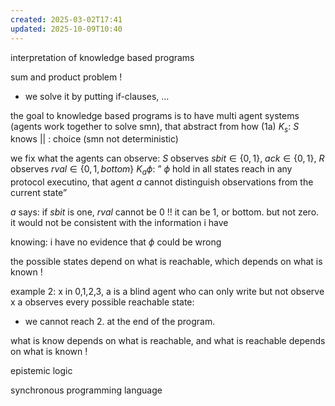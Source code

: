 ```yaml
---
created: 2025-03-02T17:41
updated: 2025-10-09T10:40
---
```

interpretation of knowledge based programs

sum and product problem !
- we solve it by putting if-clauses, …

the goal to knowledge based programs is to have multi agent systems (agents work together to solve smn), that abstract from how 
(1a)
$K_{s}$: $S$ knows 
|| : choice (smn not deterministic)

we fix what the agents can observe: $S$ observes $sbit \in \{0,1\}$, $ack \in \{0,1\}$, $R$ observes  $rval \in \{0,1 , bottom\}$
$K_{a}\phi$: ” $\phi$ hold in all states reach in any protocol executino, that agent $a$ cannot distinguish observations from the current state”

$a$ says: if $sbit$ is one, $rval$ cannot be $0$ !! it can be 1, or bottom. but not zero. it would not be consistent with the information i have

knowing: i have no evidence that $\phi$ could be wrong

the possible states depend on what is reachable, which depends on what is known !


example 2:
x in 0,1,2,3, a is a blind agent who can only write but not observe x
a observes every possible reachable state:
- we cannot reach 2. at the end of the program.


what is know depends on what is reachable, and what is reachable depends on what is known !

epistemic logic

synchronous programming language